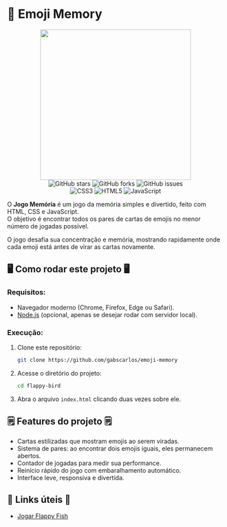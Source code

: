 # 🧠 Emoji Memory

<div align="center">
<img src="https://github.com/gabscarlos/emoji-memory/raw/main/.gitassets/capa.png" width="350" />

<div data-badges>
    <img src="https://img.shields.io/github/stars/gabscarlos/jogo-memoria?style=for-the-badge" alt="GitHub stars" />
    <img src="https://img.shields.io/github/forks/gabscarlos/jogo-memoria?style=for-the-badge" alt="GitHub forks" />
    <img src="https://img.shields.io/github/issues/gabscarlos/jog-memoria?style=for-the-badge" alt="GitHub issues" />
</div>

<div data-badges>
    <img src="https://img.shields.io/badge/css3-%231572B6.svg?style=for-the-badge&logo=css3&logoColor=white" alt="CSS3" />
    <img src="https://img.shields.io/badge/html5-%23E34F26.svg?style=for-the-badge&logo=html5&logoColor=white" alt="HTML5" />
    <img src="https://img.shields.io/badge/javascript-%23F7DF1E.svg?style=for-the-badge&logo=javascript&logoColor=black" alt="JavaScript" />
</div>
</div>

O **Jogo Memória** é um jogo da memória simples e divertido, feito com HTML, CSS e JavaScript.  
O objetivo é encontrar todos os pares de cartas de emojis no menor número de jogadas possível.  

O jogo desafia sua concentração e memória, mostrando rapidamente onde cada emoji está antes de virar as cartas novamente.  

## 🖥️ Como rodar este projeto 🖥️

### Requisitos:

- Navegador moderno (Chrome, Firefox, Edge ou Safari).
- [Node.js](https://nodejs.org/pt) (opcional, apenas se desejar rodar com servidor local).

### Execução:

1. Clone este repositório:

   ```sh
   git clone https://github.com/gabscarlos/emoji-memory
   ```

2. Acesse o diretório do projeto:

   ```sh
   cd flappy-bird
   ```

3. Abra o arquivo `index.html` clicando duas vezes sobre ele.

## 🗒️ Features do projeto 🗒️

- Cartas estilizadas que mostram emojis ao serem viradas.
- Sistema de pares: ao encontrar dois emojis iguais, eles permanecem abertos.
- Contador de jogadas para medir sua performance.
- Reinício rápido do jogo com embaralhamento automático.
- Interface leve, responsiva e divertida.

## 💎 Links úteis 💎

- [Jogar Flappy Fish](https://gabscarlos.github.io/jogo-memoria/)
